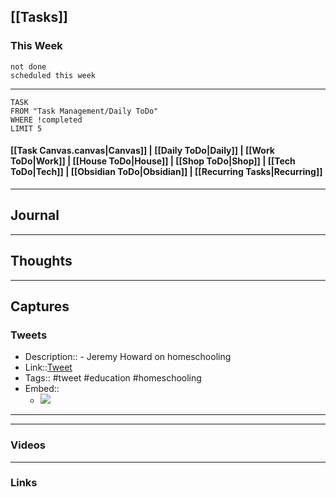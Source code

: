 ## [[Tasks]]

### This Week

```tasks
not done
scheduled this week
```

---
```dataview
TASK
FROM "Task Management/Daily ToDo"
WHERE !completed
LIMIT 5
```


#### [[Task Canvas.canvas|Canvas]] | [[Daily ToDo|Daily]] | [[Work ToDo|Work]] |  [[House ToDo|House]] |  [[Shop ToDo|Shop]] | [[Tech ToDo|Tech]] | [[Obsidian ToDo|Obsidian]] | [[Recurring Tasks|Recurring]] 
---
## Journal

---
## Thoughts

---
## Captures

### Tweets
- Description:: - Jeremy Howard on homeschooling 
- Link::[Tweet](https://twitter.com/manisharoses/status/1730153187368116709?t=R-e2vj5CF1tVPRI5QSYhTw&s=19)
- Tags:: #tweet #education #homeschooling 
- Embed:: 
	- ![](https://twitter.com/manisharoses/status/1730153187368116709?t=R-e2vj5CF1tVPRI5QSYhTw&s=19)

 --- 

---
### Videos

---
### Links



